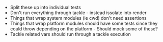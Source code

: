 - Split these up into individual tests
- Don't run everything through tackle - instead issolate into render 
- Things that wrap system modules (ie cwd) don't need assertions 
- Things that wrap platform modules should have some tests since they could throw depending on the platform - Should mock some of these?
- Tackle related vars should run through a tackle execution 